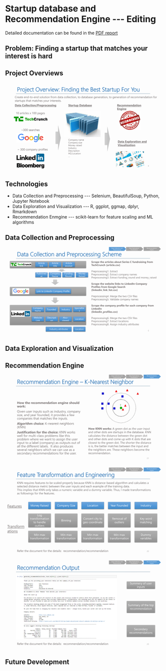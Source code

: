 # Startup database and Recommendation Engine --- Editing

Detailed documentation can be found in the [PDF report](https://github.com/K-AlfredIwasaki/job_hunting_made_easy/blob/master/startup_db_recommendation.pdf)

## Problem: Finding a startup that matches your interest is hard

## Project Overviews
![Alt text](https://github.com/K-AlfredIwasaki/job_hunting_made_easy/blob/master/images/04%20-%20Project%20Overview-1.png?raw=true "Title")


## Technologies
- Data Collection and Preprocessing  --- Selenium, BeautifulSoup, Python, Jupyter Notebook
- Data Exploration and Visualization --- R, ggplot, ggmap, dplyr, Rmarkdown
- Recommendation Enmgine             --- scikit-learn for feature scaling and ML algorithms

## Data Collection and Preprocessing

![Alt text](https://github.com/K-AlfredIwasaki/job_hunting_made_easy/blob/master/images/05%20-%20Data%20Collection%20and%20Preprocessing%20Scheme-1.png?raw=true "Title")

## Data Exploration and Visualization



## Recommendation Engine

![Alt text](https://github.com/K-AlfredIwasaki/job_hunting_made_easy/blob/master/images/21%20-%20Recommendation%20Engine-1.png?raw=true "Title")


![Alt text](https://github.com/K-AlfredIwasaki/job_hunting_made_easy/blob/master/images/22%20-%20Feature%20Transformation%20and%20Engineering-1.png?raw=true "Title")

![Alt text](https://github.com/K-AlfredIwasaki/job_hunting_made_easy/blob/master/images/23%20-%20Recommendation%20Output-1.png?raw=true "Title")

## Future Development 
